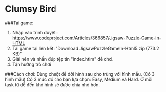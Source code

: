 # Clumsy Bird

###Tải game:

1. Nhập vào trình duyệt : https://www.codeproject.com/Articles/366857/Jigsaw-Puzzle-Game-in-HTML
2. Tải game tại liên kết: "Download JigsawPuzzleGameIn-Html5.zip (773.2 KB)"
3. Giải nén và nhấn đúp tệp tin "index.htlm" để chơi.
4. Tận hưởng trò chơi

###Cách chơi:
Dùng chuột để dời hình sau cho trùng với hình mẫu. (Có 3 hình mẫu)
Có 3 mức đó cho bạn lựa chọn: Easy, Medium và Hard. Ở mỗi task từ dễ đến khó hình sẽ được chia nhỏ hơn. 
